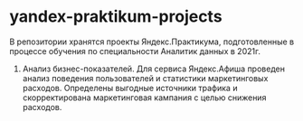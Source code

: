 # yandex-praktikum-projects
В репозитории хранятся проекты Яндекс.Практикума, подготовленные в процессе обучения по специальности Аналитик данных в 2021г.
1. Анализ бизнес-показателей. 
Для сервиса Яндекс.Афиша проведен анализ поведения пользователей и статистики маркетинговых расходов. Определены выгодные источники трафика и скорректирована маркетинговая кампания с целью снижения расходов. 
